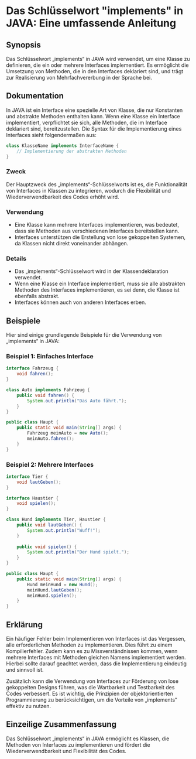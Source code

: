 <!--
Meta Description: # Das Schlüsselwort "implements" in JAVA: Eine umfassende Anleitung ## Synopsis Das Schlüsselwort „implements“ in JAVA wird verwendet, um eine Klasse ...
Meta Keywords: die, interfaces, von, implements, methoden
-->

# Das Schlüsselwort "implements" in JAVA: Eine umfassende Anleitung

## Synopsis
Das Schlüsselwort „implements“ in JAVA wird verwendet, um eine Klasse zu definieren, die ein oder mehrere Interfaces implementiert. Es ermöglicht die Umsetzung von Methoden, die in den Interfaces deklariert sind, und trägt zur Realisierung von Mehrfachvererbung in der Sprache bei.

## Dokumentation
In JAVA ist ein Interface eine spezielle Art von Klasse, die nur Konstanten und abstrakte Methoden enthalten kann. Wenn eine Klasse ein Interface implementiert, verpflichtet sie sich, alle Methoden, die im Interface deklariert sind, bereitzustellen. Die Syntax für die Implementierung eines Interfaces sieht folgendermaßen aus:

```java
class KlasseName implements InterfaceName {
    // Implementierung der abstrakten Methoden
}
```

### Zweck
Der Hauptzweck des „implements“-Schlüsselworts ist es, die Funktionalität von Interfaces in Klassen zu integrieren, wodurch die Flexibilität und Wiederverwendbarkeit des Codes erhöht wird.

### Verwendung
- Eine Klasse kann mehrere Interfaces implementieren, was bedeutet, dass sie Methoden aus verschiedenen Interfaces bereitstellen kann.
- Interfaces unterstützen die Erstellung von lose gekoppelten Systemen, da Klassen nicht direkt voneinander abhängen.

### Details
- Das „implements“-Schlüsselwort wird in der Klassendeklaration verwendet.
- Wenn eine Klasse ein Interface implementiert, muss sie alle abstrakten Methoden des Interfaces implementieren, es sei denn, die Klasse ist ebenfalls abstrakt.
- Interfaces können auch von anderen Interfaces erben.

## Beispiele
Hier sind einige grundlegende Beispiele für die Verwendung von „implements“ in JAVA:

### Beispiel 1: Einfaches Interface
```java
interface Fahrzeug {
    void fahren();
}

class Auto implements Fahrzeug {
    public void fahren() {
        System.out.println("Das Auto fährt.");
    }
}

public class Haupt {
    public static void main(String[] args) {
        Fahrzeug meinAuto = new Auto();
        meinAuto.fahren();
    }
}
```

### Beispiel 2: Mehrere Interfaces
```java
interface Tier {
    void lautGeben();
}

interface Haustier {
    void spielen();
}

class Hund implements Tier, Haustier {
    public void lautGeben() {
        System.out.println("Wuff!");
    }
    
    public void spielen() {
        System.out.println("Der Hund spielt.");
    }
}

public class Haupt {
    public static void main(String[] args) {
        Hund meinHund = new Hund();
        meinHund.lautGeben();
        meinHund.spielen();
    }
}
```

## Erklärung
Ein häufiger Fehler beim Implementieren von Interfaces ist das Vergessen, alle erforderlichen Methoden zu implementieren. Dies führt zu einem Kompilierfehler. Zudem kann es zu Missverständnissen kommen, wenn mehrere Interfaces mit Methoden gleichen Namens implementiert werden. Hierbei sollte darauf geachtet werden, dass die Implementierung eindeutig und sinnvoll ist.

Zusätzlich kann die Verwendung von Interfaces zur Förderung von lose gekoppelten Designs führen, was die Wartbarkeit und Testbarkeit des Codes verbessert. Es ist wichtig, die Prinzipien der objektorientierten Programmierung zu berücksichtigen, um die Vorteile von „implements“ effektiv zu nutzen.

## Einzeilige Zusammenfassung
Das Schlüsselwort „implements“ in JAVA ermöglicht es Klassen, die Methoden von Interfaces zu implementieren und fördert die Wiederverwendbarkeit und Flexibilität des Codes.